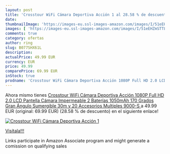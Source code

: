 ```yaml
---
layout: post
title: 'Crosstour WiFi Cámara Deportiva Acción 1 al 28.58 % de descuento'
date: 
thumbnailImage: 'https://images-eu.ssl-images-amazon.com/images/I/51eEHZmSTTL._SL200_.jpg'
images: [ 'https://images-eu.ssl-images-amazon.com/images/I/51eEHZmSTTL._SL200_.jpg' ]
comments: true
category: ofertas
author: ring
slug: B077SHX61L
description:
actualPrice: 49.99 EUR
currency: EUR
price: 49.99
comparePrice: 69.99 EUR
inStock: true
prodname: 'Crosstour WiFi Cámara Deportiva Acción 1080P Full HD 2.0 LCD Pantella Cámara Impermeable 2 Baterías 1050mAh 170 Grados Gran Ángulo Sumergible 30m y 20 Accesorios Multiples  9000-S '
---
```


Ahora mismo tienes [Crosstour WiFi Cámara Deportiva Acción 1080P Full HD 2.0 LCD Pantella Cámara Impermeable 2 Baterías 1050mAh 170 Grados Gran Ángulo Sumergible 30m y 20 Accesorios Multiples  9000-S ](https://www.amazon.es/dp/B077SHX61L/?tag=tolees-21) a 49.99 EUR (original: 69.99 EUR) (28.58 %  de descuento) en el siguiente enlace!

[![Crosstour WiFi Cámara Deportiva Acción 1](https://images-eu.ssl-images-amazon.com/images/I/51eEHZmSTTL._SL200_.jpg)](https://www.amazon.es/dp/B077SHX61L/?tag=tolees-21)

[Visítala!!!](https://www.amazon.es/dp/B077SHX61L/?tag=tolees-21)

Links participate in Amazon Associate program and might generate a comission on qualifying sales
